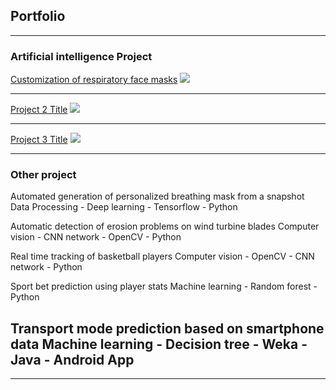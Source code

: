 ## Portfolio

---

### Artificial intelligence Project 

[Customization of respiratory face masks](/sample_page)
<img src="images/dummy_thumbnail.jpg?raw=true"/>

---
[Project 2 Title](/pdf/sample_presentation.pdf)
<img src="images/dummy_thumbnail.jpg?raw=true"/>

---
[Project 3 Title](http://example.com/)
<img src="images/dummy_thumbnail.jpg?raw=true"/>

---

### Other project

Automated generation of personalized breathing mask from a snapshot
Data Processing - Deep learning - Tensorflow - Python

Automatic detection of erosion problems on wind turbine blades
Computer vision - CNN network - OpenCV - Python

Real time tracking of basketball players
Computer vision - OpenCV - CNN network - Python

Sport bet prediction using player stats 
Machine learning - Random forest - Python

Transport mode prediction based on smartphone data 
Machine learning - Decision tree - Weka - Java - Android App
---




---
<p style="font-size:11px">
<!-- Remove above link if you don't want to attibute -->
